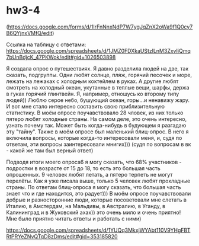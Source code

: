 # hw3-4
(https://docs.google.com/forms/d/1IrFnNnxNdP7W7ygJqZnX2oWa9f1Q0cy7B6QYjnxVMfQ/edit)

Ссылка на таблицу с ответами: https://docs.google.com/spreadsheets/d/1JMZ0FDXkaUStzlLnM3ZxvIiQmq7bUnBdjcK_47PKWok/edit#gid=1026503898

Я создала опрос о путешествиях. Я давно разделила людей на две, так сказать, подгруппы. Одни любят солнце, пляж, горячий песочек и море, лежать на лежаках с холодным коктейлем в руках. А другие любят смотреть на холодный океан, укутанные в теплые вещи, шарфы, держа в гуках горячий глинтвейн. Я, например, отношусь ко второму типу людей)) Люблю серое небо, бушующий океан, горы...и ненавижу жару. И вот мне стало интересно  составить свою приблизительную статистику. В моём опросе поучавствовало 28 чловек, из них только пятеро любят холодные страны. На самом деле, это очень интересно, узнать почему так. Может быть когда-нибудь в будующем я разгадаю эту "тайну". Также в моём опросе был маленький блиц-опрос. В него я включила вопросы, которые когда-то интересовали меня, и, судя по ответам, эти вопросы заинтересовали мнигих))) (судя по вопросам в вк - какой же там был верный ответ)

Подводя итоги моего опроса6 я могу сказать, что 68% участников - подростки в возрасте от 15 до 18, то есть это большая часть опрошенных. 9 человек любят летать, а пятеро терпеть не могут перелёты. Как я уже писала выше, только 5 человек любят прохладные страны. По ответам блиц-опроса я могу сказать, что большая часть знает что и где находится, это радует))) В моём опросе поучавствовали добрые и разносторонние люди, которые посоветовали мне слетать в Италию, в Амстердам, на Мальдивы, в Австралию, в Уганду, в Калининград и в Жуковский ахах)) это очень мило и очень приятно! Мне было приятно читать ответы и работать с ними)

https://docs.google.com/spreadsheets/d/1YUQq3MkxjWYAbt110V9YHgFBTRtPRYeZNvQTqD8zDms/edit#gid=353185820
